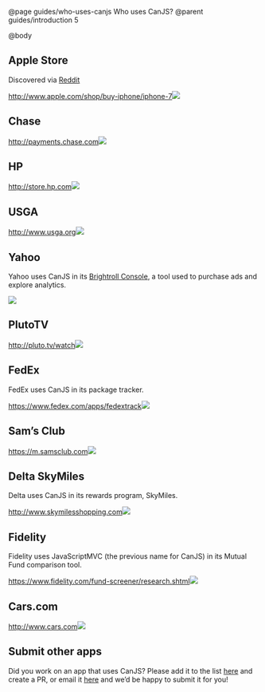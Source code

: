 @page guides/who-uses-canjs Who uses CanJS?
@parent guides/introduction 5

@body

<div class="screenshots">

## Apple Store

Discovered via [Reddit](https://www.reddit.com/r/javascript/comments/1kffau/apple_store_use_canjs_javascript_framework_not/)

<a href="http://www.apple.com/shop/buy-iphone/iphone-7"><span>http://www.apple.com/shop/buy-iphone/iphone-7</span><img src="../../docs/can-guides/images/apps/screenshots-aos.jpg"></a>

## Chase

<a href="http://payments.chase.com"><span>http://payments.chase.com</span><img src="../../docs/can-guides/images/apps/screenshots-chase.jpg">

## HP

<a href="http://store.hp.com"><span>http://store.hp.com</span><img src="../../docs/can-guides/images/apps/screenshots-hp.jpg"></a>

## USGA

<a href="http://www.usga.org/"><span>http://www.usga.org</span><img src="../../docs/can-guides/images/apps/screenshots-usga.jpg"></a>

## Yahoo

Yahoo uses CanJS in its [Brightroll Console](https://www.bitovi.com/blog/canjs-case-study-brightroll), a tool used to purchase ads and explore analytics.

<img src="../../docs/can-guides/images/apps/screenshots-brightroll.jpg">

## PlutoTV

<a href="http://pluto.tv/watch"><span>http://pluto.tv/watch</span><img src="../../docs/can-guides/images/apps/screenshots-plutotv.jpg"></a>

## FedEx

FedEx uses CanJS in its package tracker.

<a href="https://www.fedex.com/apps/fedextrack/?action=track&cntry_code=us"><span>https://www.fedex.com/apps/fedextrack</span><img src="../../docs/can-guides/images/apps/screenshots-fedex.jpg"></a>

## Sam’s Club

<a href="https://m.samsclub.com/locator?xid=hdr_locator"><span>https://m.samsclub.com</span><img src="../../docs/can-guides/images/apps/screenshots-sams.jpg"></a>


## Delta SkyMiles

Delta uses CanJS in its rewards program, SkyMiles.

<a href="http://www.skymilesshopping.com/"><span>http://www.skymilesshopping.com</span><img src="../../docs/can-guides/images/apps/screenshots-skymiles.jpg"></a>


## Fidelity

Fidelity uses JavaScriptMVC (the previous name for CanJS) in its Mutual Fund comparison tool.

<a href="https://www.fidelity.com/fund-screener/research.shtml"><span>https://www.fidelity.com/fund-screener/research.shtml</span><img src="../../docs/can-guides/images/apps/screenshots-fidelity.jpg"></a>


## Cars.com

<a href="http://www.cars.com"><span>http://www.cars.com</span><img src="../../docs/can-guides/images/apps/screenshots-cars.jpg"></a>


</div> 

## Submit other apps

Did you work on an app that uses CanJS? Please add it to the list [here](https://github.com/canjs/canjs/blob/master/docs/can-guides/introduction/who-uses.md) and create a PR, or email it [here](mailto:contact@bitovi.com) and we’d be happy to submit it for you!


[//]: # (Volkswagon)

[//]: # (Wells Fargo)

[//]: # (Walmart)

[//]: # (T-Mobile)
